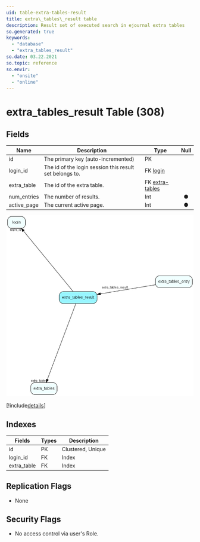 ```yaml
---
uid: table-extra-tables-result
title: extra\_tables\_result table
description: Result set of executed search in ejournal extra tables
so.generated: true
keywords:
  - "database"
  - "extra_tables_result"
so.date: 03.22.2021
so.topic: reference
so.envir:
  - "onsite"
  - "online"
---
```


# extra\_tables\_result Table (308)

## Fields

| Name | Description | Type | Null |
|------|-------------|------|:----:|
|id|The primary key (auto-incremented)|PK| |
|login\_id|The id of the login session this result set belongs to.|FK [login](login.md)| |
|extra\_table|The id of the extra table.|FK [extra-tables](extra-tables.md)| |
|num\_entries|The number of results.|Int|&#x25CF;|
|active\_page|The current active page.|Int|&#x25CF;|


![extra_tables_result table relationship diagram](./media/extra_tables_result.png)

[!include[details](./includes/extra-tables-result.md)]

## Indexes

| Fields | Types | Description |
|--------|-------|-------------|
|id |PK |Clustered, Unique |
|login\_id |FK |Index |
|extra\_table |FK |Index |

## Replication Flags

* None

## Security Flags

* No access control via user's Role.

